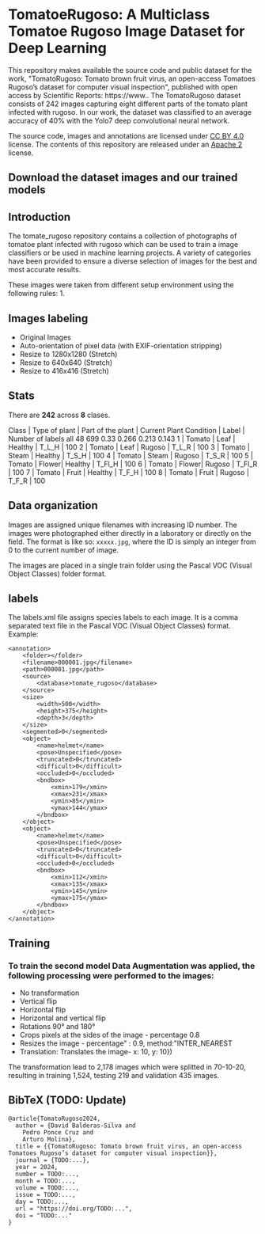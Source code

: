 # TomatoeRugoso: A Multiclass Tomatoe Rugoso Image Dataset for Deep Learning

This repository makes available the source code and public dataset for the work, "TomatoRugoso: Tomato brown fruit virus, an open-access Tomatoes Rugoso’s dataset for computer visual inspection", published with open access by Scientific Reports: https://www.. The TomatoRugoso dataset consists of 242 images capturing eight different parts of the tomato plant infected with rugoso. In our work, the dataset was classified to an average accuracy of 40% with the Yolo7 deep convolutional neural network.

The source code, images and annotations are licensed under [CC BY 4.0](https://creativecommons.org/licenses/by/4.0/) license. The contents of this repository are released under an [Apache 2](LICENSE) license.

## Download the dataset images and our trained models


## Introduction
The tomate_rugoso repository contains a collection of photographs of tomatoe plant infected with rugoso which can be used to train a image classifiers or be used in machine learning projects. A variety of categories have been provided to ensure a diverse selection of images for the best and most accurate results.

These images were taken from different setup environment using the following rules:
1.

## Images labeling

* Original Images 
* Auto-orientation of pixel data (with EXIF-orientation stripping)
* Resize to 1280x1280 (Stretch)
* Resize to 640x640 (Stretch)
* Resize to 416x416 (Stretch)

## Stats
There are **242** across **8** clases.

Class | Type of plant | Part of the plant | Current Plant Condition | Label | Number of labels 
all          48         699        0.33       0.266       0.213       0.143
1   | Tomato    | Leaf  | Healthy   | T_L_H     | 100 
2   | Tomato    | Leaf  | Rugoso    | T_L_R     | 100 
3   | Tomato    | Steam | Healthy   | T_S_H     | 100 
4   | Tomato    | Steam | Rugoso    | T_S_R     | 100 
5   | Tomato    | Flower| Healthy   | T_Fl_H    | 100 
6   | Tomato    | Flower| Rugoso    | T_Fl_R    | 100 
7   | Tomato    | Fruit | Healthy   | T_F_H     | 100 
8   | Tomato    | Fruit | Rugoso    | T_F_R     | 100 

## Data organization

Images are assigned unique filenames with increasing ID number. The images were photographed either directly in a laboratory or directly on the field. The format is like so: ```xxxxx.jpg```, where the ID is simply an integer from 0 to the current number of image.

The images are placed in a single train folder using the Pascal VOC (Visual Object Classes) folder format.



## labels

The labels.xml file assigns species labels to each image. It is a comma separated text file in the Pascal VOC (Visual Object Classes) format. Example:

```
<annotation>
    <folder></folder>
    <filename>000001.jpg</filename>
    <path>000001.jpg</path>
    <source>
        <database>tomate_rugoso</database>
    </source>
    <size>
        <width>500</width>
        <height>375</height>
        <depth>3</depth>
    </size>
    <segmented>0</segmented>
    <object>
        <name>helmet</name>
        <pose>Unspecified</pose>
        <truncated>0</truncated>
        <difficult>0</difficult>
        <occluded>0</occluded>
        <bndbox>
            <xmin>179</xmin>
            <xmax>231</xmax>
            <ymin>85</ymin>
            <ymax>144</ymax>
        </bndbox>
    </object>
    <object>
        <name>helmet</name>
        <pose>Unspecified</pose>
        <truncated>0</truncated>
        <difficult>0</difficult>
        <occluded>0</occluded>
        <bndbox>
            <xmin>112</xmin>
            <xmax>135</xmax>
            <ymin>145</ymin>
            <ymax>175</ymax>
        </bndbox>
    </object>
</annotation>
```

## Training

### To train the second model Data Augmentation was applied, the following processing were performed to the images: 

* No transformation
* Vertical flip
* Horizontal flip
* Horizontal and vertical flip
* Rotations 90° and 180°
* Crops pixels at the sides of the image - percentage 0.8
* Resizes the image - percentage" : 0.9, method:"INTER_NEAREST
* Translation: Translates the image- x: 10, y: 10})

The transformation lead to 2,178 images which were splitted in 70-10-20, resulting in training 1,524, testing 219 and validation 435 images.


## BibTeX (TODO: Update)
```
@article{TomatoRugoso2024,
  author = {David Balderas-Silva and
    Pedro Ponce Cruz and 
    Arturo Molina},
  title = {{TomatoRugoso: Tomato brown fruit virus, an open-access Tomatoes Rugoso’s dataset for computer visual inspection}},
  journal = {TODO:...},
  year = 2024,
  number = TODO:...,
  month = TODO:...,
  volume = TODO:...,
  issue = TODO:...,
  day = TODO:...,
  url = "https://doi.org/TODO:...",
  doi = "TODO:..."
}

```
